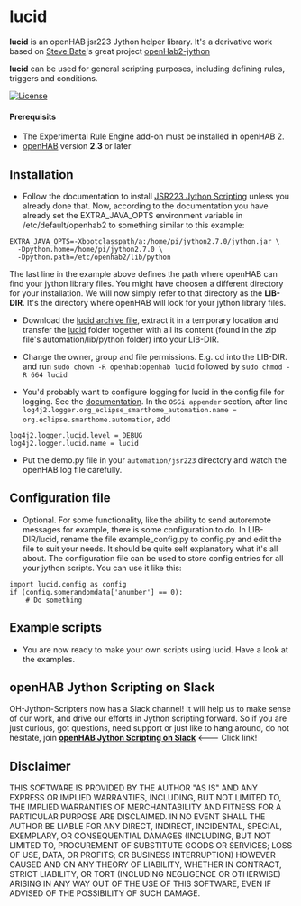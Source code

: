 # lucid
**lucid** is an openHAB jsr223 Jython helper library. It's a derivative work based on [Steve Bate](https://github.com/steve-bate)'s great project [openHab2-jython](https://github.com/OH-Jython-Scripters/openhab2-jython)

**lucid** can be used for general scripting purposes, including defining rules, triggers and conditions.

[![License](https://img.shields.io/badge/License-EPL%201.0-red.svg)](https://opensource.org/licenses/EPL-1.0)

#### Prerequisits
* The Experimental Rule Engine add-on must be installed in openHAB 2.
* [openHAB](https://docs.openhab.org/index.html) version **2.3** or later

## Installation
* Follow the documentation to install [JSR223 Jython Scripting](https://www.openhab.org/docs/configuration/jsr223-jython.html) unless you already done that. Now, according to the documentation you have already set the EXTRA_JAVA_OPTS environment variable in /etc/default/openhab2 to something similar to this example:
```
EXTRA_JAVA_OPTS=-Xbootclasspath/a:/home/pi/jython2.7.0/jython.jar \
  -Dpython.home=/home/pi/jython2.7.0 \
  -Dpython.path=/etc/openhab2/lib/python
```
The last line in the example above defines the path where openHAB can find your jython library files. You might have choosen a different directory for your installation. We will now simply refer to that directory as the **LIB-DIR**. It's the directory where openHAB will look for your jython library files.

* Download the [lucid archive file](https://github.com/OH-Jython-Scripters/lucid/archive/master.zip), extract it in a temporary location and transfer the [lucid](https://github.com/OH-Jython-Scripters/lucid/tree/master/automation/lib/python/lucid) folder together with all its content (found in the zip file's automation/lib/python folder) into your LIB-DIR. 
* Change the owner, group and file permissions. E.g. cd into the LIB-DIR. and run `sudo chown -R openhab:openhab lucid` followed by `sudo chmod -R 664 lucid`

* You'd probably want to configure logging for lucid in the config file for logging. See the [documentation](https://www.openhab.org/docs/administration/logging.html#config-file). In the `OSGi appender` section, after line `log4j2.logger.org_eclipse_smarthome_automation.name = org.eclipse.smarthome.automation`, add
```
log4j2.logger.lucid.level = DEBUG
log4j2.logger.lucid.name = lucid
```

* Put the demo.py file in your `automation/jsr223` directory and watch the openHAB log file carefully.

## Configuration file
* Optional. For some functionality, like the ability to send autoremote messages for example, there is some configuration to do. In LIB-DIR/lucid, rename the file example_config.py to config.py and edit the file to suit your needs. It should be quite self explanatory what it's all about. The configuration file can be used to store config entries for all your jython scripts. You can use it like this:
```
import lucid.config as config
if (config.somerandomdata['anumber'] == 0):
    # Do something
```

## Example scripts
* You are now ready to make your own scripts using lucid. Have a look at the examples.

## openHAB Jython Scripting on Slack
OH-Jython-Scripters now has a Slack channel! It will help us to make sense of our work, and drive our efforts in Jython scripting forward. So if you are just curious, got questions, need support or just like to hang around, do not hesitate, join [**openHAB Jython Scripting on Slack**](https://join.slack.com/t/besynnerlig/shared_invite/enQtMzI3NzIyNTAzMjM1LTdmOGRhOTAwMmIwZWQ0MTNiZTU0MTY0MDk3OTVkYmYxYjE4NDE4MjcxMjg1YzAzNTJmZDM3NzJkYWU2ZDkwZmY) <--- Click link!

## Disclaimer
THIS SOFTWARE IS PROVIDED BY THE AUTHOR "AS IS" AND ANY EXPRESS OR IMPLIED WARRANTIES, INCLUDING, BUT NOT LIMITED TO, THE IMPLIED WARRANTIES OF MERCHANTABILITY AND FITNESS FOR A PARTICULAR PURPOSE ARE DISCLAIMED. IN NO EVENT SHALL THE AUTHOR BE LIABLE FOR ANY DIRECT, INDIRECT, INCIDENTAL, SPECIAL, EXEMPLARY, OR CONSEQUENTIAL DAMAGES (INCLUDING, BUT NOT LIMITED TO, PROCUREMENT OF SUBSTITUTE GOODS OR SERVICES; LOSS OF USE, DATA, OR PROFITS; OR BUSINESS INTERRUPTION) HOWEVER CAUSED AND ON ANY THEORY OF LIABILITY, WHETHER IN CONTRACT, STRICT LIABILITY, OR TORT (INCLUDING NEGLIGENCE OR OTHERWISE) ARISING IN ANY WAY OUT OF THE USE OF THIS SOFTWARE, EVEN IF ADVISED OF THE POSSIBILITY OF SUCH DAMAGE.
